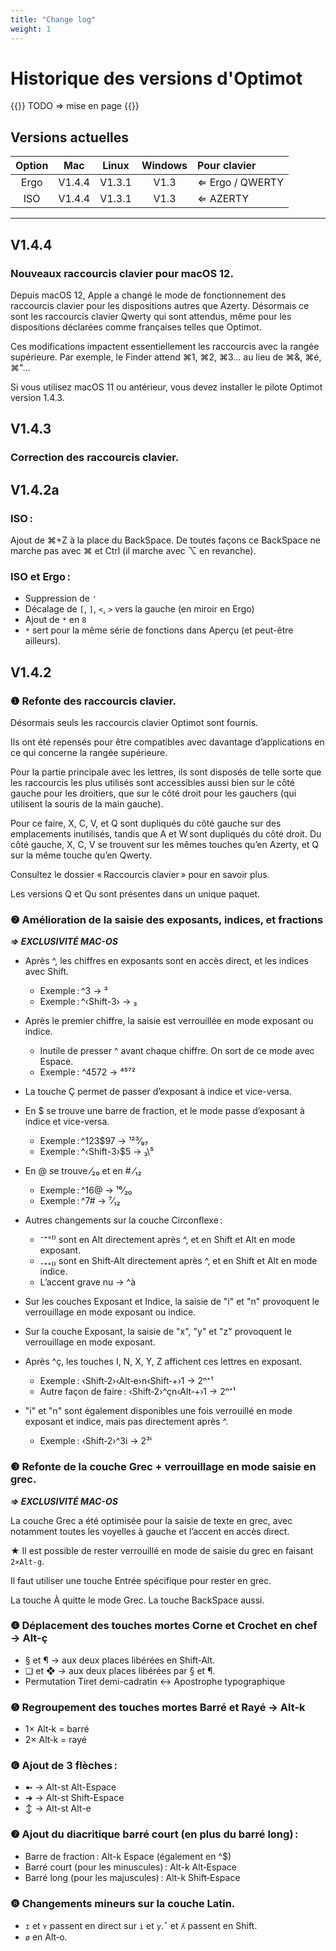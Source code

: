 ```yaml
---
title: "Change log"
weight: 1
---
```


# Historique des versions d'Optimot

{{<hint danger>}}
TODO ⇒ mise en page
{{</hint>}}

## Versions actuelles

| Option | Mac | Linux | Windows | Pour clavier |
|:---:|:---:|:---:|:---:|:---|
| Ergo | V1.4.4 | V1.3.1 | V1.3 | ⇐ Ergo / QWERTY |
| ISO  | V1.4.4 | V1.3.1 | V1.3 | ⇐ AZERTY |

___

## V1.4.4

### Nouveaux raccourcis clavier pour macOS 12.

Depuis macOS 12, Apple a changé le mode de fonctionnement des raccourcis clavier pour les dispositions autres que Azerty. Désormais ce sont les raccourcis clavier Qwerty qui sont attendus, même pour les dispositions déclarées comme françaises telles que Optimot.

Ces modifications impactent essentiellement les raccourcis avec la rangée supérieure. Par exemple, le Finder attend ⌘1, ⌘2, ⌘3… au lieu de ⌘&, ⌘é, ⌘"…

Si vous utilisez macOS 11 ou antérieur, vous devez installer le pilote Optimot version 1.4.3.

## V1.4.3

### Correction des raccourcis clavier.

## V1.4.2a

### ISO :

Ajout de ⌘+Z à la place du BackSpace. De toutes façons ce BackSpace ne marche pas avec ⌘ et Ctrl (il marche avec ⌥ en revanche). 

### ISO et Ergo :

* Suppression de `'`
* Décalage de `[`, `]`, `<`, `>` vers la gauche (en miroir en Ergo)
* Ajout de `*` en `8`
* `*` sert pour la même série de fonctions dans Aperçu (et peut-être ailleurs).

## V1.4.2

### ❶ Refonte des raccourcis clavier.

Désormais seuls les raccourcis clavier Optimot sont fournis.

Ils ont été repensés pour être compatibles avec davantage d’applications en ce qui concerne la rangée supérieure.

Pour la partie principale avec les lettres, ils sont disposés de telle sorte que les raccourcis les plus utilisés sont accessibles aussi bien sur le côté gauche pour les droitiers, que sur le côté droit pour les gauchers (qui utilisent la souris de la main gauche).

Pour ce faire, X, C, V, et Q sont dupliqués du côté gauche sur des emplacements inutilisés, tandis que A et W sont dupliqués du côté droit. Du côté gauche, X, C, V se trouvent sur les mêmes touches qu’en Azerty, et Q sur la même touche qu’en Qwerty.

Consultez le dossier « Raccourcis clavier » pour en savoir plus.

Les versions Q et Qu sont présentes dans un unique paquet.

### ❷ Amélioration de la saisie des exposants, indices, et fractions

__*⇒ EXCLUSIVITÉ MAC-OS*__

- Après ^, les chiffres en exposants sont en accès direct, et les indices avec Shift.
  - Exemple : ^3 → ³
  - Exemple : ^‹Shift-3› → ₃

- Après le premier chiffre, la saisie est verrouillée en mode exposant ou indice.
  - Inutile de presser ^ avant chaque chiffre. On sort de ce mode avec Espace.
  - Exemple : ^4572  → ⁴⁵⁷²
- La touche Ç permet de passer d’exposant à indice et vice-versa.
- En $ se trouve une barre de fraction, et le mode passe d’exposant à indice et vice-versa.
  - Exemple : ^123$97  → ¹²³⁄₉₇ 
  - Exemple : ^‹Shift-3›$5  → ₃\⁵ 
- En @ se trouve  ⁄₂₀ et en #  ⁄₁₂
  - Exemple : ^16@ → ¹⁶⁄₂₀
  - Exemple : ^7# → ⁷⁄₁₂

- Autres changements sur la couche Circonflexe :
  - ⁻⁺⁼⁽⁾ sont en Alt directement après ^, et en Shift et Alt en mode exposant.
  - ₋₊₌₍₎ sont en Shift‑Alt directement après ^, et en Shift et Alt en mode indice.
  - L’accent grave nu → ^à
- Sur les couches Exposant et Indice, la saisie de "i" et "n" provoquent le verrouillage en mode exposant ou indice.
- Sur la couche Exposant, la saisie de "x", "y" et "z" provoquent le verrouillage en mode exposant.
- Après ^ç, les touches I, N, X, Y, Z affichent ces lettres en exposant.
  - Exemple : ‹Shift‑2›‹Alt‑e›n‹Shift‑+›1  → 2ⁿ⁺¹
  - Autre façon de faire : ‹Shift‑2›^çn‹Alt‑+›1  → 2ⁿ⁺¹
- "i" et "n" sont également disponibles une fois verrouillé en mode exposant et indice, mais pas directement après ^.
  - Exemple : ‹Shift‑2›^3i  → 2³ⁱ

### ❸ Refonte de la couche Grec + verrouillage en mode saisie en grec.

__*⇒ EXCLUSIVITÉ MAC-OS*__

La couche Grec a été optimisée pour la saisie de texte en grec, avec notamment toutes les voyelles à gauche et l’accent en accès direct.

★ Il est possible de rester verrouillé en mode de saisie du grec en faisant `2×Alt-g`.

Il faut utiliser une touche Entrée spécifique pour rester en grec.

La touche À quitte le mode Grec. La touche BackSpace aussi. 

### ❹ Déplacement des touches mortes Corne et Crochet en chef → Alt-ç

- § et ¶ → aux deux places libérées en Shift‑Alt.
- ❏ et ❖ → aux deux places libérées par § et ¶.
- Permutation Tiret demi-cadratin ↔ Apostrophe typographique

### ❺ Regroupement des touches mortes Barré et Rayé → Alt-k

- 1× Alt‑k = barré
- 2× Alt‑k = rayé 

### ❻ Ajout de 3 flèches :

- ➼ → Alt-st Alt-Espace
- ➜ → Alt-st Shift-Espace
- ↕ → Alt-st Alt-e

### ❼ Ajout du diacritique barré court (en plus du barré long) :

- Barre de fraction : Alt-k Espace (également en ^$)
- Barré court (pour les minuscules) : Alt-k Alt‑Espace
- Barré long (pour les majuscules) : Alt-k Shift‑Espace

### ❽ Changements mineurs sur la couche Latin.

- `ɪ` et `ʏ` passent en direct sur `i` et `y`.  ̽` `et `ʎ` passent en Shift.
- `ø` en Alt‑o.